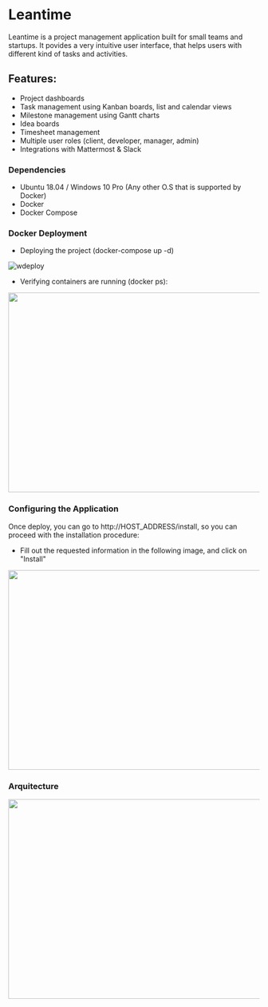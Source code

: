 

# Leantime

Leantime is a project management application built for small  teams and startups. 
It povides a very intuitive user interface, that helps users with different kind of tasks and activities.


## Features: ##


* Project dashboards
* Task management using Kanban boards, list and calendar views
* Milestone management using Gantt charts
* Idea boards  
* Timesheet management
* Multiple user roles (client, developer, manager, admin)
* Integrations with Mattermost & Slack

### Dependencies ###

- Ubuntu 18.04 / Windows 10 Pro (Any other O.S  that is supported by Docker)
- Docker
- Docker Compose

### Docker Deployment ###

- Deploying the project (docker-compose up -d)

![wdeploy](https://i.ibb.co/dmdF335/deploy-2.png)

- Verifying containers are running (docker ps):

<p align="left">
  <img width="700" height="400" src="https://i.ibb.co/gmBtSRR/deploy-3.png">
</p>


### Configuring the Application ###


Once deploy, you can go to http://HOST_ADDRESS/install, so you can proceed with the installation procedure:


- Fill out the requested information in the following image, and click on "Install"

<p align="center">
  <img width="700" height="400" src="https://i.ibb.co/hV1hvM0/install-1.png">
</p>


### Arquitecture ###

<p align="center">
  <img width="700" height="400" src="https://i.ibb.co/2MNDXRg/Arquitecture.png">
</p>
